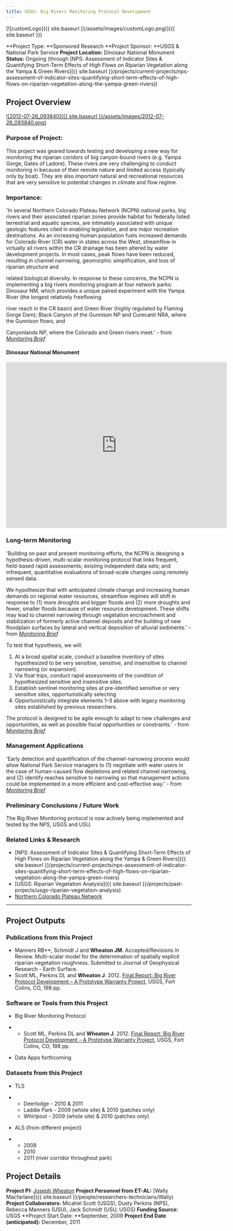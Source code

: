 ```yaml
---
title: USGS: Big Rivers Monitoring Protocol Development
---
```


[![customLogo]({{ site.baseurl }}/assets/images/customLogo.png)]({{ site.baseurl }})

**Project Type:  **Sponsored Research
**Project Sponsor:  **USGS & National Park Service
**Project Location:** Dinosaur National Monument
**Status:**   Ongoing (through [NPS: Assessment of Indicator Sites & Quantifying Short-Term Effects of High Flows on Riparian Vegetation along the Yampa & Green Rivers]({{ site.baseurl }}/projects/current-projects/nps-assessment-of-indicator-sites-quantifying-short-term-effects-of-high-flows-on-riparian-vegetation-along-the-yampa-green-rivers))

## Project Overview

[![2012-07-26_093840]({{ site.baseurl }}/assets/images/2012-07-26_093840.png)](https://docs.google.com/viewer?a=v&pid=sites&srcid=am9ld2hlYXRvbi5vcmd8ZXQtYWx8Z3g6NTA0YTdjYmY1ZjUzNzFjNw)



### Purpose of Project:

This project was geared towards testing and developing a new way for monitoring the riparian coridors of big canyon-bound rivers (e.g. Yampa Gorge, Gates of Ladore). These rivers are very challenging to conduct monitoring in because of their remote nature and limited access (typically only by boat). They are also important natural and recreational resources that are very sensitive to potential changes in climate and flow regime. 

### Importance:

'In several Northern Colorado Plateau Network (NCPN) national parks, big rivers and their associated riparian zones provide habitat for federally listed terrestrial and aquatic species, are intimately associated with unique geologic features cited in enabling legislation, and are major recreation destinations. As an increasing human population fuels increased demands for Colorado River (CR) water in states across the West, streamflow in virtually all rivers within the CR drainage has been altered by water development projects. In most cases, peak flows have been reduced, resulting in channel narrowing, geomorphic simplification, and loss of riparian structure and

related biological diversity. In response to these concerns, the NCPN is implementing a big rivers monitoring program at four network parks: Dinosaur NM, which provides a unique paired experiment with the Yampa River (the longest relatively freeflowing

river reach in the CR basin) and Green River (highly regulated by Flaming Gorge Dam); Black Canyon of the Gunnison NP and Curecanti NRA, where the Gunnison flows; and

Canyonlands NP, where the Colorado and Green rivers meet.' - from [*Monitoring Brief*](https://docs.google.com/viewer?a=v&pid=sites&srcid=am9ld2hlYXRvbi5vcmd8ZXQtYWx8Z3g6NTA0YTdjYmY1ZjUzNzFjNw)

#### Dinosaur National Monument

<iframe src="https://www.google.com/maps/embed?pb=!1m14!1m8!1m3!1d777391.1457980929!2d-108.886494!3d40.437992!3m2!1i1024!2i768!4f13.1!3m3!1m2!1s0x8745af387e333129%3A0xf9cc522d55c5c1bb!2s4545+US-40%2C+Dinosaur%2C+CO+81610!5e0!3m2!1sen!2sus!4v1505160057962" width="600" height="450" frameborder="0" style="border:0" allowfullscreen></iframe>

### Long-term Monitoring 

'Building on past and present monitoring efforts, the NCPN is designing a hypothesis-driven, multi-scalar monitoring protocol that links frequent, field-based rapid assessments; existing independent data sets; and infrequent, quantitative evaluations of broad-scale changes using remotely sensed data. 

We hypothesize that with anticipated climate change and increasing human demands on regional water resources, streamflow regimes will shift in response to (1) more droughts and bigger floods and (2) more droughts and fewer, smaller floods because of water resource development. These shifts may lead to channel narrowing through vegetation encroachment and stabilization of formerly active channel deposits and the building of new floodplain surfaces by lateral and vertical deposition of alluvial sediments.'  - from [*Monitoring Brief*](https://docs.google.com/viewer?a=v&pid=sites&srcid=am9ld2hlYXRvbi5vcmd8ZXQtYWx8Z3g6NTA0YTdjYmY1ZjUzNzFjNw)

To test that hypothesis, we will:

1. At a broad spatial scale, conduct a baseline inventory of sites hypothesized to be very sensitive, sensitive, and insensitive to channel narrowing (or expansion).
2. Via float trips, conduct rapid assessments of the condition of hypothesized sensitive and insensitive sites.
3. Establish sentinel monitoring sites at pre-identified sensitive or very sensitive sites, opportunistically selecting
4. Opportunistically integrate elements 1–3 above with legacy monitoring sites established by previous researchers.

The protocol is designed to be agile enough to adapt to new challenges and opportunities, as well as possible fiscal opportunities or constraints.' - from [*Monitoring Brief*](https://docs.google.com/viewer?a=v&pid=sites&srcid=am9ld2hlYXRvbi5vcmd8ZXQtYWx8Z3g6NTA0YTdjYmY1ZjUzNzFjNw)

### Management Applications

'Early detection and quantification of the channel-narrowing process would allow National Park Service managers to (1) negotiate with water users in the case of human-caused flow depletions and related channel narrowing, and (2) identify reaches sensitive to narrowing so that management actions
could be implemented in a more efficient and cost-effective way.' - from [*Monitoring Brief*](https://docs.google.com/viewer?a=v&pid=sites&srcid=am9ld2hlYXRvbi5vcmd8ZXQtYWx8Z3g6NTA0YTdjYmY1ZjUzNzFjNw)

### Preliminary Conclusions / Future Work

The Big River Monitoring protocol is now actively being implemented and tested by the NPS, USGS and USU. 

### Related Links & Research

- [NPS: Assessment of Indicator Sites & Quantifying Short-Term Effects of High Flows on Riparian Vegetation along the Yampa & Green Rivers]({{ site.baseurl }}/projects/current-projects/nps-assessment-of-indicator-sites-quantifying-short-term-effects-of-high-flows-on-riparian-vegetation-along-the-yampa-green-rivers)
- [USGS: Riparian Vegetation Analysis]({{ site.baseurl }}/projects/past-projects/usgs-riparian-vegetation-analysis)
- [Northern Colorado Plateau Network](http://science.nature.nps.gov/im/units/ncpn/)

------

## Project Outputs

### Publications from this Project

- Manners RB**, Schmidt J and **Wheaton JM**. Accepted/Revisions in Review. Multi-scalar model for the determination of spatially explicit riparian vegetation roughness. Submitted to Journal of Geophysical Research - Earth Surface. 
- Scott ML, Perkins DL and **Wheaton J**. 2012. [Final Report: Big River Protocol Development – A Prototype Warranty Project](http://www.gis.usu.edu/~jwheaton/et_al/Reports/Big_Rivers_Final_Report_2012.pdf), USGS, Fort Colins, CO, 198 pp.

### Software or Tools from this Project

- Big River Monitoring Protocol

- - Scott ML, Perkins DL and **Wheaton J**. 2012. [Final Report: Big River Protocol Development – A Prototype Warranty Project](http://www.gis.usu.edu/~jwheaton/et_al/Reports/Big_Rivers_Final_Report_2012.pdf), USGS, Fort Colins, CO, 198 pp.

- Data Apps forthcoming

### Datasets from this Project

- TLS

- - Deerlodge - 2010 & 2011 
  - Laddie Park - 2009 (whole site) & 2010 (patches only)
  - Whirlpool - 2009 (whole site) & 2010 (patches only)

- ALS (from different project)

- - 2008
  - 2010
  - 2011 (river corridor throughout park)

## Project Details

**Project PI:**  [Joseph Wheaton](http://joewheaton.org/)
**Project Personnel from ET-AL:** [Wally Macfarlane]({{ site.baseurl }}/people/researchers-technicians/Wally)
**Project Collaborators:** Micahel Scott (USGS), Dusty Perkins (NPS), Rebecca Manners (USU), Jack Schmidt (USU, USGS)
**Funding Source:** USGS
**Project Start Date: **September, 2009
**Project End Date (anticipated):** December, 2011